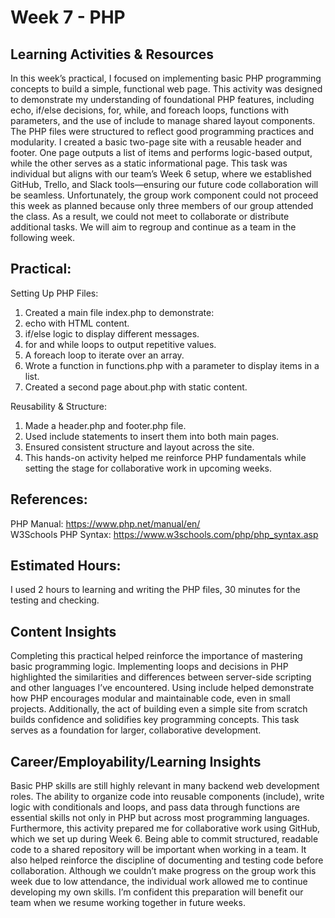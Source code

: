 # Week 7 - PHP

## Learning Activities & Resources 

In this week’s practical, I focused on implementing basic PHP programming concepts to build a simple, functional web page. This activity was designed to demonstrate my understanding of foundational PHP features, including echo, if/else decisions, for, while, and foreach loops, functions with parameters, and the use of include to manage shared layout components.
The PHP files were structured to reflect good programming practices and modularity. I created a basic two-page site with a reusable header and footer. One page outputs a list of items and performs logic-based output, while the other serves as a static informational page. This task was individual but aligns with our team’s Week 6 setup, where we established GitHub, Trello, and Slack tools—ensuring our future code collaboration will be seamless.
Unfortunately, the group work component could not proceed this week as planned because only three members of our group attended the class. As a result, we could not meet to collaborate or distribute additional tasks. We will aim to regroup and continue as a team in the following week.

## Practical:

Setting Up PHP Files:

1. Created a main file index.php to demonstrate:
2. echo with HTML content.
3. if/else logic to display different messages.
4. for and while loops to output repetitive values.
5. A foreach loop to iterate over an array.
6. Wrote a function in functions.php with a parameter to display items in a list.
7. Created a second page about.php with static content.

Reusability & Structure:

1. Made a header.php and footer.php file.
2. Used include statements to insert them into both main pages.
3. Ensured consistent structure and layout across the site.
4. This hands-on activity helped me reinforce PHP fundamentals while setting the stage for collaborative work in upcoming weeks.

## References:

PHP Manual: https://www.php.net/manual/en/  
W3Schools PHP Syntax: https://www.w3schools.com/php/php_syntax.asp

## Estimated Hours:

I used 2 hours to learning and writing the PHP files, 30 minutes for the testing and checking.

## Content Insights 

Completing this practical helped reinforce the importance of mastering basic programming logic. Implementing loops and decisions in PHP highlighted the similarities and differences between server-side scripting and other languages I’ve encountered. Using include helped demonstrate how PHP encourages modular and maintainable code, even in small projects. Additionally, the act of building even a simple site from scratch builds confidence and solidifies key programming concepts. This task serves as a foundation for larger, collaborative development.

## Career/Employability/Learning Insights

Basic PHP skills are still highly relevant in many backend web development roles. The ability to organize code into reusable components (include), write logic with conditionals and loops, and pass data through functions are essential skills not only in PHP but across most programming languages.
Furthermore, this activity prepared me for collaborative work using GitHub, which we set up during Week 6. Being able to commit structured, readable code to a shared repository will be important when working in a team. It also helped reinforce the discipline of documenting and testing code before collaboration. Although we couldn’t make progress on the group work this week due to low attendance, the individual work allowed me to continue developing my own skills. I’m confident this preparation will benefit our team when we resume working together in future weeks.
